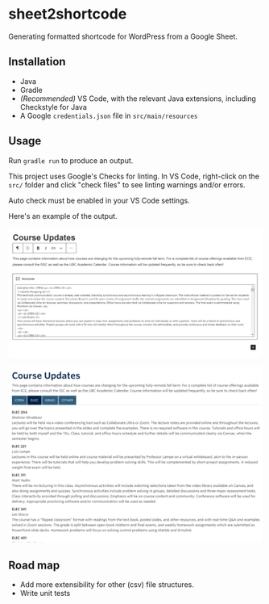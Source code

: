 # sheet2shortcode

Generating formatted shortcode for WordPress from a Google Sheet.

## Installation

- Java
- Gradle
- *(Recommended)* VS Code, with the relevant Java extensions, including Checkstyle for Java
- A Google `credentials.json` file in `src/main/resources`

## Usage

Run `gradle run` to produce an output.

This project uses Google's Checks for linting. In VS Code, right-click on the `src/` folder and click "check files" to see linting warnings and/or errors.

Auto check must be enabled in your VS Code settings.

Here's an example of the output.

![Inputting the shortcode into a WordPress block](images/wp-editor.png)

![Seeing the results on the page](images/wp-onpage.png)

## Road map

- Add more extensibility for other (csv) file structures.
- Write unit tests
